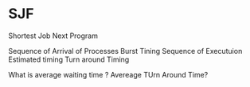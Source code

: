 # SJF
Shortest Job Next Program

Sequence of Arrival of Processes Burst Tining Sequence of Executuion Estimated timing Turn around Timing 

What is average waiting time ?
Avereage TUrn Around Time?


